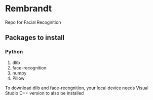 # Rembrandt
Repo for Facial Recognition

## Packages to install

### Python

1. dlib
2. face-recognition
3. numpy
4. Pillow

To download dlib and face-recognition, your local device needs Visual Studio C++ version to also be installed
